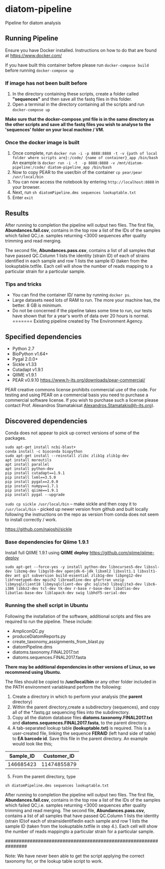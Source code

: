 # diatom-pipeline
Pipeline for diatom analysis

## Running Pipeline

Ensure you have Docker installed.  Instructions on how to do that are found at https://www.docker.com/

If you have built this container before please run `docker-compose build` before running `docker-compose up`


### If image has not been built before

1. In the directory containing these scripts, create a folder called **"sequences"** and then save all the fastq files in this folder.
2. Open a terminal in the directory containing all the scripts and run `docker-compose up`

**Make sure that the docker-compose.yml file is in the same directory as the other scripts and save all the fastq files you wish to analyse to the 'sequences' folder on your local machine / VM.**

### Once the docker image is built
1. Once complete, run `docker run -i -p 8888:8888 -t -v {path of local folder where scripts are}:/code/ {name of container}_app /bin/bash` An example is `docker run -i -t  -p 8888:8888 -v /mnt/diatom-pipeline:/code/ diatom-pipeline_app /bin/bash`
2. Now to copy PEAR to the user/bin of the container `cp pear/pear /usr/local/bin`
3. You can now access the notebook by entering `http://localhost:8888` in your browser. 
4. Next, run `sh diatomPipeline.dms sequences lookuptable.txt`
4. Enter `exit`



## Results
After running to completion the pipeline will output two files. The first file, **Abundances.fail.csv**, contains in the top row a list of the IDs of the samples which failed QC,i.e. samples returning <3000 sequences after quality trimming and read merging.

The second file, **Abundances.pass.csv**, contains a list of all samples that have passed QC.Column 1 lists the identity (strain ID) of each of strains identified in each sample and row 1 lists the sample ID (taken from the lookuptable.txtfile. Each cell will show the number of reads mapping to a particular strain for a particular sample.


### Tips and tricks

- You can find the container ID/ name by running `docker ps`.
- Large datasets need lots of RAM to run. The more your machine has, the better. 8 GB is minimum.
- Do not be concerned if the pipeline takes some time to run, our tests have shown that for a year's worth of data over 20 hours is normal.
=======
Existing pipeline created by The Environment Agency.

## Specified dependencies
- Python 2.7 
- BioPython v1.64+
- Pygal 2.0.0+
- Sickle v1.33
- Cutadapt v1.9.1
- QIIME v1.9.1
- PEAR v0.9.10 https://www.h-its.org/downloads/pear-commercial/

PEAR creative commons license prohibits commercial use of the code. For testing and using PEAR on a commercial basis you need to purchase a commercial software license. If you wish to purchase such a license please contact Prof. Alexandros Stamatakisat Alexandros.Stamatakis@h-its.org). 

## Discovered dependencies
Conda does not appear to pick up correct versions of some of the packages. 

```
sudo apt-get install ncbi-blast+
conda install -c bioconda biopython
sudo apt-get install --reinstall zlibc zlib1g zlib1g-dev
apt install moreutils
apt install parallel
apt install python-dev
pip install cutadapt==1.9.1
pip install lxml==3.5.0
pip install pygal==2.0.0
pip install numpy==1.7.1
pip install qiime==1.9.1
pip install pygal --upgrade
```

`sudo cp sickle /usr/local/bin` – make sickle and then copy it to `/usr/local/bin` - picked up newer version from github and built locally following the instructions on the repo as version from conda does not seem to install correctly / work. 

https://github.com/najoshi/sickle

### Base dependencies for Qiime 1.9.1

Install full QIIME 1.9.1 using **QIIME deploy** https://github.com/qiime/qiime-deploy

```
sudo apt-get --force-yes -y install python-dev libncurses5-dev libssl-dev libzmq-dev libgsl0-dev openjdk-6-jdk libxml2 libxslt1.1 libxslt1-dev ant git subversion build-essential zlib1g-dev libpng12-dev libfreetype6-dev mpich2 libreadline-dev gfortran unzip libmysqlclient18 libmysqlclient-dev ghc sqlite3 libsqlite3-dev libc6-i386 libbz2-dev tcl-dev tk-dev r-base r-base-dev libatlas-dev libatlas-base-dev liblapack-dev swig libhdf5-serial-dev
```

### Running the shell script in Ubuntu
Following the installation of the software, additional scripts and files are required to run the pipeline. 
These include:

- AmpliconQC.py
- produceDiatomReports.py
- create_taxonomy_assignments_from_blast.py 
- diatomPipeline.dms
- diatoms.taxonomy.FINAL2017.txt
- diatoms.sequences.FINAL2017.fasta

**There may be additional dependencies in other versions of Linux, so we recommend using Ubuntu.**

The files should be copied to **/usr/local/bin** or any other folder included in the PATH environment variableand perform the following:

1. Create a directory in which to perform your analysis (the **parent** directory)
2. Within the parent directory,create a subdirectory (sequences), and copy all of the *.fastq.gz sequencing files into the subdirectory.
3. Copy all the diatom database files **diatoms.taxonomy.FINAL2017.txt** and **diatoms.sequences.FINAL2017.fasta**, to the parent directory.
4. A tab-separated lookup table **(lookuptable.txt)** is required. This is a user-created file, linking the sequence **FERAID** (left hand side of table)  to **EA barcode id**.  Save this file in the parent directory. An example would look like this; 

| Sample_ID | Customer_ID | 
| --------- | ----------- |
| 146685423 | 11474855879 |

5. From the parent directory, type 
```
sh diatomPipeline.dms sequences lookuptable.txt
```
After running to completion the pipeline will output two files. 
The first file, **Abundances.fail.csv**, contains in the top row a list of the IDs of the samples which failed QC,i.e. samples returning <3000 sequences after quality trimming and read merging. The second file, **Abundances.pass.csv**, contains a list of all samples that have passed QC.Column 1 lists the identity (strain ID)of each of strainsidentifiedin each sample and row 1 lists the sample ID (taken from the
lookuptable.txtfile in step 4.). Each cell will show the number of reads mappingto a particular strain for a particular sample.

################################################################

Note: We have never been able to get the script applying the correct taxonomy for, or the lookup table script to work.

